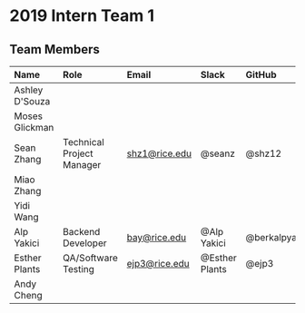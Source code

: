 # 2019 Intern Team 1

## Team Members
| Name | Role | Email | Slack | GitHub | 
| :---- | :---- | :---- | :---- | :---- |
| Ashley D'Souza |
| Moses Glickman |
| Sean Zhang     | Technical Project Manager | shz1@rice.edu | @seanz | @shz12
| Miao Zhang     |
| Yidi Wang      |
| Alp Yakici     | Backend Developer | bay@rice.edu | @Alp Yakici | @berkalpyakici |
| Esther Plants  | QA/Software Testing | ejp3@rice.edu | @Esther Plants | @ejp3
| Andy Cheng     |
